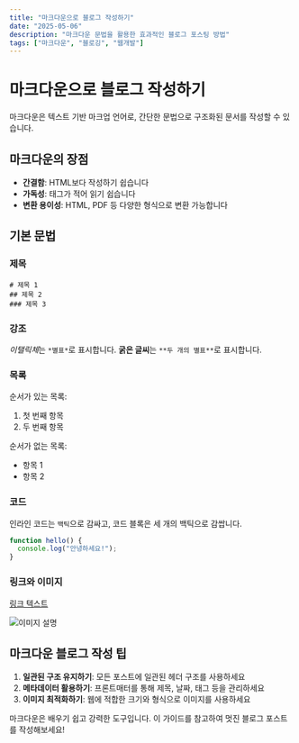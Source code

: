 ```yaml
---
title: "마크다운으로 블로그 작성하기"
date: "2025-05-06"
description: "마크다운 문법을 활용한 효과적인 블로그 포스팅 방법"
tags: ["마크다운", "블로깅", "웹개발"]
---
```


# 마크다운으로 블로그 작성하기

마크다운은 텍스트 기반 마크업 언어로, 간단한 문법으로 구조화된 문서를 작성할 수 있습니다.

## 마크다운의 장점

- **간결함**: HTML보다 작성하기 쉽습니다
- **가독성**: 태그가 적어 읽기 쉽습니다
- **변환 용이성**: HTML, PDF 등 다양한 형식으로 변환 가능합니다

## 기본 문법

### 제목

```
# 제목 1
## 제목 2
### 제목 3
```

### 강조

*이탤릭체*는 `*별표*`로 표시합니다.
**굵은 글씨**는 `**두 개의 별표**`로 표시합니다.

### 목록

순서가 있는 목록:
1. 첫 번째 항목
2. 두 번째 항목

순서가 없는 목록:
- 항목 1
- 항목 2

### 코드

인라인 코드는 `백틱`으로 감싸고, 코드 블록은 세 개의 백틱으로 감쌉니다.

```javascript
function hello() {
  console.log("안녕하세요!");
}
```

### 링크와 이미지

[링크 텍스트](https://example.com)

![이미지 설명](이미지_주소.jpg)

## 마크다운 블로그 작성 팁

1. **일관된 구조 유지하기**: 모든 포스트에 일관된 헤더 구조를 사용하세요
2. **메타데이터 활용하기**: 프론트매터를 통해 제목, 날짜, 태그 등을 관리하세요
3. **이미지 최적화하기**: 웹에 적합한 크기와 형식으로 이미지를 사용하세요

마크다운은 배우기 쉽고 강력한 도구입니다. 이 가이드를 참고하여 멋진 블로그 포스트를 작성해보세요!